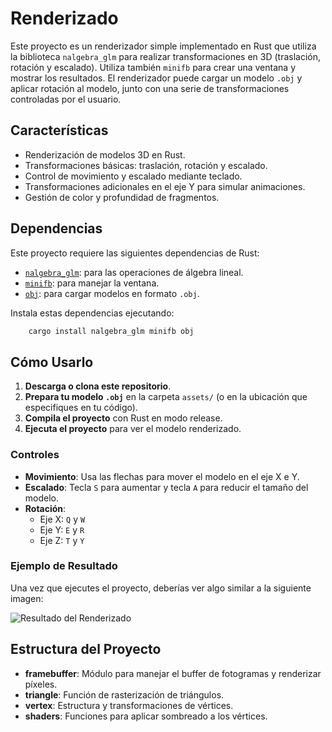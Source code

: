 # Renderizado

Este proyecto es un renderizador simple implementado en Rust que utiliza la biblioteca `nalgebra_glm` para realizar transformaciones en 3D (traslación, rotación y escalado). Utiliza también `minifb` para crear una ventana y mostrar los resultados. El renderizador puede cargar un modelo `.obj` y aplicar rotación al modelo, junto con una serie de transformaciones controladas por el usuario.

## Características

- Renderización de modelos 3D en Rust.
- Transformaciones básicas: traslación, rotación y escalado.
- Control de movimiento y escalado mediante teclado.
- Transformaciones adicionales en el eje Y para simular animaciones.
- Gestión de color y profundidad de fragmentos.

## Dependencias

Este proyecto requiere las siguientes dependencias de Rust:
- [`nalgebra_glm`](https://crates.io/crates/nalgebra-glm): para las operaciones de álgebra lineal.
- [`minifb`](https://crates.io/crates/minifb): para manejar la ventana.
- [`obj`](https://crates.io/crates/obj): para cargar modelos en formato `.obj`.

Instala estas dependencias ejecutando:

```bash
    cargo install nalgebra_glm minifb obj
```

## Cómo Usarlo

1. **Descarga o clona este repositorio**.
2. **Prepara tu modelo `.obj`** en la carpeta `assets/` (o en la ubicación que especifiques en tu código).
3. **Compila el proyecto** con Rust en modo release.
4. **Ejecuta el proyecto** para ver el modelo renderizado.

### Controles

- **Movimiento**: Usa las flechas para mover el modelo en el eje X e Y.
- **Escalado**: Tecla `S` para aumentar y tecla `A` para reducir el tamaño del modelo.
- **Rotación**:
  - Eje X: `Q` y `W`
  - Eje Y: `E` y `R`
  - Eje Z: `T` y `Y`
  
### Ejemplo de Resultado

Una vez que ejecutes el proyecto, deberías ver algo similar a la siguiente imagen:

![Resultado del Renderizado](https://github.com/Fabiola-cc/render_pipeline/assets/nave_rendered.png)

## Estructura del Proyecto

- **framebuffer**: Módulo para manejar el buffer de fotogramas y renderizar píxeles.
- **triangle**: Función de rasterización de triángulos.
- **vertex**: Estructura y transformaciones de vértices.
- **shaders**: Funciones para aplicar sombreado a los vértices.